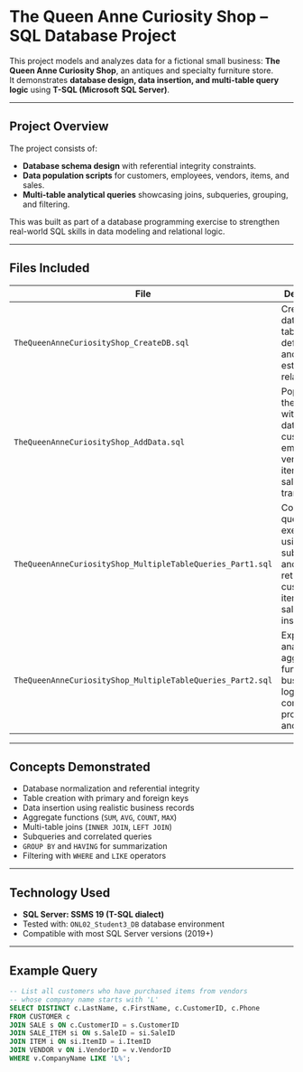 # The Queen Anne Curiosity Shop – SQL Database Project

This project models and analyzes data for a fictional small business: **The Queen Anne Curiosity Shop**, an antiques and specialty furniture store.  
It demonstrates **database design, data insertion, and multi-table query logic** using **T-SQL (Microsoft SQL Server)**.

---

## Project Overview

The project consists of:
- **Database schema design** with referential integrity constraints.
- **Data population scripts** for customers, employees, vendors, items, and sales.
- **Multi-table analytical queries** showcasing joins, subqueries, grouping, and filtering.

This was built as part of a database programming exercise to strengthen real-world SQL skills in data modeling and relational logic.

---

## Files Included

| File | Description |
|------|--------------|
| `TheQueenAnneCuriosityShop_CreateDB.sql` | Creates all database tables, defines keys, and establishes relationships. |
| `TheQueenAnneCuriosityShop_AddData.sql` | Populates the database with sample data for customers, employees, vendors, items, and sales transactions. |
| `TheQueenAnneCuriosityShop_MultipleTableQueries_Part1.sql` | Contains query exercises using subqueries and joins to retrieve customer, item, and sales insights. |
| `TheQueenAnneCuriosityShop_MultipleTableQueries_Part2.sql` | Expands on analysis with aggregate functions, business logic (like contests and promotions), and left joins. |

---

## Concepts Demonstrated

- Database normalization and referential integrity
- Table creation with primary and foreign keys
- Data insertion using realistic business records
- Aggregate functions (`SUM`, `AVG`, `COUNT`, `MAX`)
- Multi-table joins (`INNER JOIN`, `LEFT JOIN`)
- Subqueries and correlated queries
- `GROUP BY` and `HAVING` for summarization
- Filtering with `WHERE` and `LIKE` operators

---

## Technology Used

- **SQL Server: SSMS 19 (T-SQL dialect)**
- Tested with: `ONL02_Student3_DB` database environment
- Compatible with most SQL Server versions (2019+)

---

## Example Query

```sql
-- List all customers who have purchased items from vendors
-- whose company name starts with 'L'
SELECT DISTINCT c.LastName, c.FirstName, c.CustomerID, c.Phone
FROM CUSTOMER c
JOIN SALE s ON c.CustomerID = s.CustomerID
JOIN SALE_ITEM si ON s.SaleID = si.SaleID
JOIN ITEM i ON si.ItemID = i.ItemID
JOIN VENDOR v ON i.VendorID = v.VendorID
WHERE v.CompanyName LIKE 'L%';
